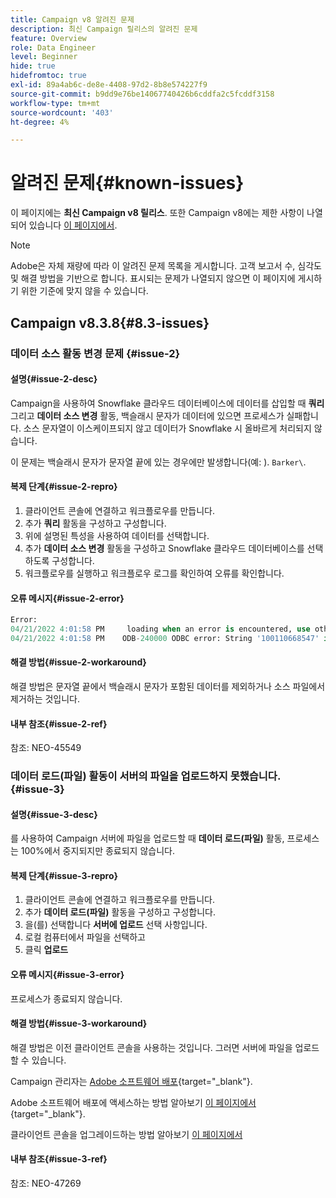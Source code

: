 ```yaml
---
title: Campaign v8 알려진 문제
description: 최신 Campaign 릴리스의 알려진 문제
feature: Overview
role: Data Engineer
level: Beginner
hide: true
hidefromtoc: true
exl-id: 89a4ab6c-de8e-4408-97d2-8b8e574227f9
source-git-commit: b9dd9e76be14067740426b6cddfa2c5fcddf3158
workflow-type: tm+mt
source-wordcount: '403'
ht-degree: 4%

---
```


# 알려진 문제{#known-issues}

이 페이지에는 **최신 Campaign v8 릴리스**. 또한 Campaign v8에는 제한 사항이 나열되어 있습니다 [이 페이지에서](ac-guardrails.md).


>[!NOTE]
>
>Adobe은 자체 재량에 따라 이 알려진 문제 목록을 게시합니다. 고객 보고서 수, 심각도 및 해결 방법을 기반으로 합니다. 표시되는 문제가 나열되지 않으면 이 페이지에 게시하기 위한 기준에 맞지 않을 수 있습니다.

## Campaign v8.3.8{#8.3-issues}

### 데이터 소스 활동 변경 문제 {#issue-2}

#### 설명{#issue-2-desc}

Campaign을 사용하여 Snowflake 클라우드 데이터베이스에 데이터를 삽입할 때 **쿼리** 그리고 **데이터 소스 변경** 활동, 백슬래시 문자가 데이터에 있으면 프로세스가 실패합니다. 소스 문자열이 이스케이프되지 않고 데이터가 Snowflake 시 올바르게 처리되지 않습니다.

이 문제는 백슬래시 문자가 문자열 끝에 있는 경우에만 발생합니다(예: ). `Barker\`.


#### 복제 단계{#issue-2-repro}

1. 클라이언트 콘솔에 연결하고 워크플로우를 만듭니다.
1. 추가 **쿼리** 활동을 구성하고 구성합니다.
1. 위에 설명된 특성을 사용하여 데이터를 선택합니다.
1. 추가 **데이터 소스 변경** 활동을 구성하고 Snowflake 클라우드 데이터베이스를 선택하도록 구성합니다.
1. 워크플로우를 실행하고 워크플로우 로그를 확인하여 오류를 확인합니다.


#### 오류 메시지{#issue-2-error}

```sql
Error:
04/21/2022 4:01:58 PM     loading when an error is encountered, use other values such as 'SKIP_FILE' or 'CONTINUE' for the ON_ERROR option. For more information on loading options, please run 'info loading_data' in a SQL client. SQLState: 22000
04/21/2022 4:01:58 PM    ODB-240000 ODBC error: String '100110668547' is too long and would be truncated   File 'wkf1656797_21_1_3057430574#458516uploadPart0.chunk.gz', line 1, character 0   Row 90058, column "WKF1656797_21_1"["SCARRIER_ROUTE":13]   If you would like to continue
```

#### 해결 방법{#issue-2-workaround}

해결 방법은 문자열 끝에서 백슬래시 문자가 포함된 데이터를 제외하거나 소스 파일에서 제거하는 것입니다.


#### 내부 참조{#issue-2-ref}

참조: NEO-45549


### 데이터 로드(파일) 활동이 서버의 파일을 업로드하지 못했습니다. {#issue-3}

#### 설명{#issue-3-desc}

를 사용하여 Campaign 서버에 파일을 업로드할 때 **데이터 로드(파일)** 활동, 프로세스는 100%에서 중지되지만 종료되지 않습니다.

#### 복제 단계{#issue-3-repro}

1. 클라이언트 콘솔에 연결하고 워크플로우를 만듭니다.
1. 추가 **데이터 로드(파일)** 활동을 구성하고 구성합니다.
1. 을(를) 선택합니다 **서버에 업로드** 선택 사항입니다.
1. 로컬 컴퓨터에서 파일을 선택하고
1. 클릭 **업로드**


#### 오류 메시지{#issue-3-error}

프로세스가 종료되지 않습니다.

#### 해결 방법{#issue-3-workaround}

해결 방법은 이전 클라이언트 콘솔을 사용하는 것입니다. 그러면 서버에 파일을 업로드할 수 있습니다.

Campaign 관리자는 [Adobe 소프트웨어 배포](https://experience.adobe.com/#/downloads/content/software-distribution/en/campaign.html?1_group.propertyvalues.property=.%2Fjcr%3Acontent%2Fmetadata%2Fdc%3Repeat&amp;1_group.propertyvalues.operation=equals&amp;1_group.propertyvalues.0_values=target-version%3Acampaign%2F8&amp;orderby=%40jcr%3Acontent%2Fjcr%3AlastModified&amp;orderby.sort=desc&amp;layout=list&amp;p.offset=0&amp;p.limit=4){target=&quot;_blank&quot;}.

Adobe 소프트웨어 배포에 액세스하는 방법 알아보기 [이 페이지에서](https://experienceleague.adobe.com/docs/experience-cloud/software-distribution/home.html?lang=ko){target=&quot;_blank&quot;}.

클라이언트 콘솔을 업그레이드하는 방법 알아보기 [이 페이지에서](connect.md)

#### 내부 참조{#issue-3-ref}

참조: NEO-47269